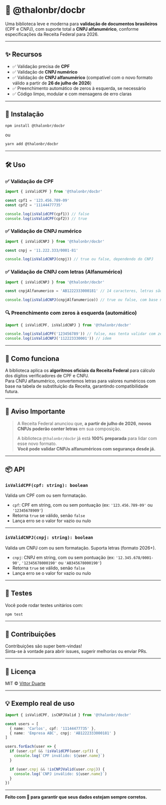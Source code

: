 # 📄 @thalonbr/docbr

Uma biblioteca leve e moderna para **validação de documentos brasileiros** (CPF e CNPJ), com suporte total a **CNPJ alfanumérico**, conforme especificações da Receita Federal para 2026.

---

## ✨ Recursos

- ✅ Validação precisa de **CPF**
- ✅ Validação de **CNPJ numérico**
- ✅ Validação de **CNPJ alfanumérico** (compatível com o novo formato válido a partir de **26 de julho de 2026**)
- ✅ Preenchimento automático de zeros à esquerda, se necessário
- ✅ Código limpo, modular e com mensagens de erro claras

---

## 🚀 Instalação

```bash
npm install @thalonbr/docbr
```

ou

```bash
yarn add @thalonbr/docbr
```

---

## 🛠️ Uso

### ✅ Validação de CPF

```ts
import { isValidCPF } from '@thalonbr/docbr'

const cpf1 = '123.456.789-09'
const cpf2 = '11144477735'

console.log(isValidCPF(cpf1)) // false
console.log(isValidCPF(cpf2)) // true
```

### ✅ Validação de CNPJ numérico

```ts
import { isValidCNPJ } from '@thalonbr/docbr'

const cnpj = '11.222.333/0001-81'

console.log(isValidCNPJ(cnpj)) // true ou false, dependendo do CNPJ
```

### ✅ Validação de CNPJ com letras (Alfanumérico)

```ts
import { isValidCNPJ } from '@thalonbr/docbr'

const cnpjAlfanumerico = 'AB1222333000181' // 14 caracteres, letras são convertidas via algoritmo da Receita

console.log(isValidCNPJ(cnpjAlfanumerico)) // true ou false, com base no DV calculado
```

### 🔍 Preenchimento com zeros à esquerda (automático)

```ts
import { isValidCPF, isValidCNPJ } from '@thalonbr/docbr'

console.log(isValidCPF('123456789')) // false, mas tenta validar com zeros à esquerda
console.log(isValidCNPJ('112223330001')) // idem
```

---

## 🧠 Como funciona

A biblioteca aplica os **algoritmos oficiais da Receita Federal** para cálculo dos dígitos verificadores de CPF e CNPJ.  
Para CNPJ alfanumérico, convertemos letras para valores numéricos com base na tabela de substituição da Receita, garantindo compatibilidade futura.

---

## 📌 Aviso Importante

> A Receita Federal anunciou que, **a partir de julho de 2026**, **novos CNPJs poderão conter letras** em sua composição.  
>  
> A biblioteca `@thalonbr/docbr` já está **100% preparada** para lidar com esse novo formato.  
> **Você pode validar CNPJs alfanuméricos com segurança desde já.**

---

## 📦 API

### `isValidCPF(cpf: string): boolean`

Valida um CPF com ou sem formatação.

- `cpf`: CPF em string, com ou sem pontuação (ex: `'123.456.789-09'` ou `'12345678909'`)
- Retorna `true` se válido, senão `false`
- Lança erro se o valor for vazio ou nulo

---

### `isValidCNPJ(cnpj: string): boolean`

Valida um CNPJ com ou sem formatação. Suporta letras (formato 2026+).

- `cnpj`: CNPJ em string, com ou sem pontuação (ex: `'12.345.678/0001-90'`, `'12345678000190'` ou `'AB345678000190'`)
- Retorna `true` se válido, senão `false`
- Lança erro se o valor for vazio ou nulo

---

## 🧪 Testes

Você pode rodar testes unitários com:

```bash
npm test
```

---

## 🤝 Contribuições

Contribuições são super bem-vindas!  
Sinta-se à vontade para abrir issues, sugerir melhorias ou enviar PRs.

---

## 📄 Licença

MIT © [Vittor Duarte](https://github.com/thalonbr)

---

## 💡 Exemplo real de uso

```ts
import { isValidCPF, isCNPJValid } from '@thalonbr/docbr'

const users = [
  { name: 'Carlos', cpf: '11144477735' },
  { name: 'Empresa ABC', cnpj: 'AB1222333000181' }
]

users.forEach(user => {
  if (user.cpf && !isValidCPF(user.cpf)) {
    console.log(`CPF inválido: ${user.name}`)
  }

  if (user.cnpj && !isCNPJValid(user.cnpj)) {
    console.log(`CNPJ inválido: ${user.name}`)
  }
})
```

---

**Feito com 💙 para garantir que seus dados estejam sempre corretos.**
